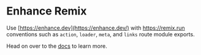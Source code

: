 # Enhance Remix

Use [https://enhance.dev](https://enhance.dev/) with https://remix.run conventions such as `action`, `loader`, `meta`, and `links` route module exports.

Head on over to the [docs](docs) to learn more.
